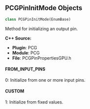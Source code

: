 ## PCGPinInitMode Objects

```python
class PCGPinInitMode(EnumBase)
```

Method for initializing an output pin.

**C++ Source:**

- **Plugin**: PCG
- **Module**: PCG
- **File**: PCGPinPropertiesGPU.h

<a id="unreal.PCGPinInitMode.FROM_INPUT_PINS"></a>

#### FROM_INPUT_PINS

0: Initialize from one or more input pins.

<a id="unreal.PCGPinInitMode.CUSTOM"></a>

#### CUSTOM

1: Initialize from fixed values.

<a id="unreal.PCGDataCountMode"></a>